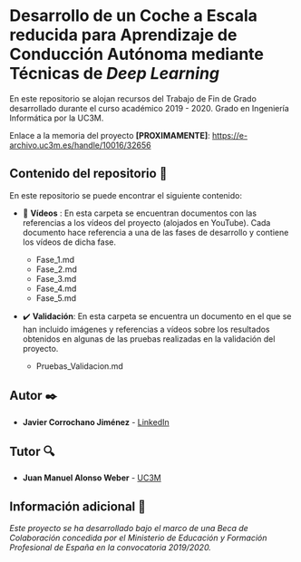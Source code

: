 # Desarrollo de un Coche a Escala reducida para Aprendizaje de Conducción Autónoma mediante Técnicas de _Deep Learning_

En este repositorio se alojan recursos del Trabajo de Fin de Grado desarrollado durante el curso académico 2019 - 2020. Grado en Ingeniería Informática por la UC3M.

Enlace a la memoria del proyecto **[PROXIMAMENTE]**: https://e-archivo.uc3m.es/handle/10016/32656

## Contenido del repositorio 📖

En este repositorio se puede encontrar el siguiente contenido:

- 🎥 **Vídeos** : En esta carpeta se encuentran documentos con las referencias a los vídeos del proyecto (alojados en YouTube). Cada documento hace referencia a una de las fases de desarrollo y contiene los vídeos de dicha fase.
    - Fase_1.md
    - Fase_2.md
    - Fase_3.md
    - Fase_4.md
    - Fase_5.md

- ✔️ **Validación**: En esta carpeta se encuentra un documento en el que se han incluido imágenes y referencias a vídeos sobre los resultados obtenidos en algunas de las pruebas realizadas en la validación del proyecto.
    - Pruebas_Validacion.md

## Autor ✒️

* **Javier Corrochano Jiménez** - [LinkedIn](https://www.linkedin.com/in/javier-corrochano-jimenez/)

## Tutor 🔍

* **Juan Manuel Alonso Weber** - [UC3M](https://www.inf.uc3m.es/component/comprofiler/userprofile/jmaw)


## Información adicional 📄

_Este proyecto se ha desarrollado bajo el marco de una Beca de Colaboración concedida por el Ministerio de Educación y Formación Profesional de España en la convocatoria 2019/2020._
